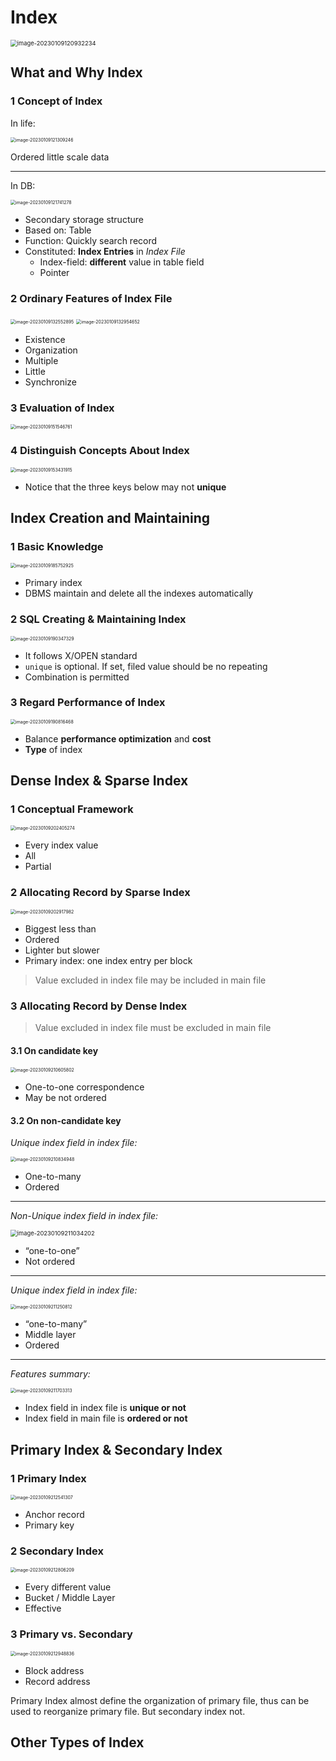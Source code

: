 # Index

<img src="README.assets/image-20230109120932234.png" alt="image-20230109120932234" style="zoom:67%;" />

## What and Why Index

### 1 Concept of Index

In life:

<img src="README.assets/image-20230109121309246.png" alt="image-20230109121309246" style="zoom:50%;" />

Ordered little scale data

---

In DB:

<img src="README.assets/image-20230109121741278.png" alt="image-20230109121741278" style="zoom:50%;" />

-   Secondary storage structure
-   Based on: Table
-   Function: Quickly search record
-   Constituted: **Index Entries** in *Index File*
    -   Index-field: **different** value in table field
    -   Pointer

### 2 Ordinary Features of Index File

<img src="README.assets/image-20230109132552895.png" alt="image-20230109132552895" style="zoom:50%;" />

<img src="README.assets/image-20230109132954652.png" alt="image-20230109132954652" style="zoom:50%;" />

-   Existence
-   Organization
-   Multiple
-   Little
-   Synchronize

### 3 Evaluation of Index

<img src="README.assets/image-20230109151546761.png" alt="image-20230109151546761" style="zoom:50%;" />

### 4 Distinguish Concepts About Index

<img src="README.assets/image-20230109153431915.png" alt="image-20230109153431915" style="zoom:50%;" />

-   Notice that the three keys below may not **unique**

## Index Creation and Maintaining

### 1 Basic Knowledge

<img src="README.assets/image-20230109185752925.png" alt="image-20230109185752925" style="zoom:50%;" />

-   Primary index
-   DBMS maintain and delete all the indexes automatically

### 2 SQL Creating & Maintaining Index

<img src="README.assets/image-20230109190347329.png" alt="image-20230109190347329" style="zoom:50%;" />

-   It follows X/OPEN standard
-   `unique` is optional. If set, filed value should be no repeating
-   Combination is permitted

### 3 Regard Performance of Index

<img src="README.assets/image-20230109190816468.png" alt="image-20230109190816468" style="zoom:50%;" />

-   Balance **performance optimization** and **cost**
-   **Type** of index

## Dense Index & Sparse Index

### 1 Conceptual Framework

<img src="README.assets/image-20230109202405274.png" alt="image-20230109202405274" style="zoom:50%;" />

-   Every index value
-   All
-   Partial

### 2 Allocating Record by Sparse Index

<img src="README.assets/image-20230109202917982.png" alt="image-20230109202917982" style="zoom:50%;" />

-   Biggest less than
-   Ordered
-   Lighter but slower
-   Primary index: one index entry per block

>   Value excluded in index file may be included in main file

### 3 Allocating Record by Dense Index

>   Value excluded  in index file must be excluded in main file

#### 3.1 On candidate key

<img src="README.assets/image-20230109210605802.png" alt="image-20230109210605802" style="zoom:50%;" />

-   One-to-one correspondence
-   May be not ordered

#### 3.2 On non-candidate key

*Unique index field in index file:*

<img src="README.assets/image-20230109210834948.png" alt="image-20230109210834948" style="zoom:50%;" />

-   One-to-many
-   Ordered

---

*Non-Unique index field in index file:*

<img src="README.assets/image-20230109211034202.png" alt="image-20230109211034202" style="zoom:67%;" />

-   “one-to-one”
-   Not ordered

---

*Unique index field in index file:*

<img src="README.assets/image-20230109211250812.png" alt="image-20230109211250812" style="zoom:50%;" />

-   “one-to-many”
-   Middle layer
-   Ordered

---

*Features summary:*

<img src="README.assets/image-20230109211703313.png" alt="image-20230109211703313" style="zoom:50%;" />

-   Index field in index file is **unique or not**
-   Index field in main file is **ordered or not**

## Primary Index & Secondary Index

### 1 Primary Index

<img src="README.assets/image-20230109212541307.png" alt="image-20230109212541307" style="zoom:50%;" />

-   Anchor record
-   Primary key

### 2 Secondary Index

<img src="README.assets/image-20230109212806209.png" alt="image-20230109212806209" style="zoom:50%;" />

-   Every different value
-   Bucket / Middle Layer
-   Effective

### 3 Primary vs. Secondary

<img src="README.assets/image-20230109212948836.png" alt="image-20230109212948836" style="zoom:50%;" />

-   Block address
-   Record address

Primary Index almost define the organization of primary file, thus can be used to reorganize primary file. But secondary index not.

## Other Types of Index

 


